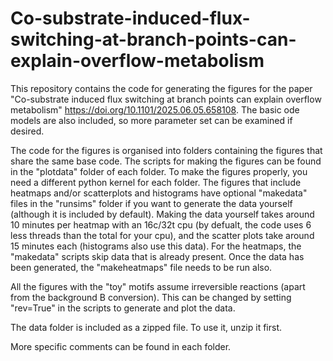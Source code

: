 # Co-substrate-induced-flux-switching-at-branch-points-can-explain-overflow-metabolism

This repository contains the code for generating the figures for the paper "Co-substrate induced flux switching at branch points can explain overflow metabolism" https://doi.org/10.1101/2025.06.05.658108. The basic ode models are also included, so more parameter set can be examined if desired.

The code for the figures is organised into folders containing the figures that share the same base code. The scripts for making the figures can be found in the "plotdata" folder of each folder. To make the figures properly, you need a different python kernel for each folder. The figures that include heatmaps and/or scatterplots and histograms have optional "makedata" files in the "runsims" folder if you want to generate the data yourself (although it is included by default). Making the data yourself takes around 10 minutes per heatmap with an 16c/32t cpu (by defualt, the code uses 6 less threads than the total for your cpu), and the scatter plots take around 15 minutes each (histograms also use this data). For the heatmaps, the "makedata" scripts skip data that is already present. Once the data has been generated, the "makeheatmaps" file needs to be run also.

All the figures with the "toy" motifs assume irreversible reactions (apart from the background B conversion). This can be changed by setting "rev=True" in the scripts to generate and plot the data.

The data folder is included as a zipped file. To use it, unzip it first. 

More specific comments can be found in each folder.

